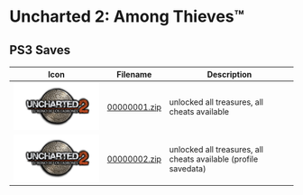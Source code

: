 # Uncharted 2: Among Thieves™

## PS3 Saves

| Icon | Filename | Description |
|------|----------|-------------|
| ![Uncharted 2: Among Thieves™](ICON0.PNG) | [00000001.zip](00000001.zip) | unlocked all treasures, all cheats available |
| ![Uncharted 2: Among Thieves™](ICON0.PNG) | [00000002.zip](00000002.zip) | unlocked all treasures, all cheats available (profile savedata) |
